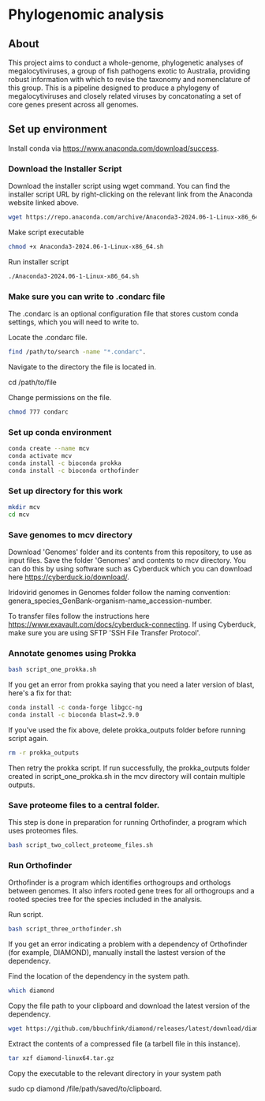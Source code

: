 # Phylogenomic analysis 

## About 
This project aims to conduct a whole-genome, phylogenetic analyses of megalocytiviruses, a group of fish pathogens exotic to Australia, providing robust information with which to revise the taxonomy and nomenclature of this group. This is a pipeline designed to produce a phylogeny of megalocytiviruses and closely related viruses by concatonating a set of core genes present across all genomes. 

## Set up environment

Install conda via https://www.anaconda.com/download/success.

### Download the Installer Script

Download the installer script using wget command. You can find the installer script URL by right-clicking on the relevant link from the Anaconda website linked above.

```bash
wget https://repo.anaconda.com/archive/Anaconda3-2024.06-1-Linux-x86_64.sh
```

Make script executable

```bash
chmod +x Anaconda3-2024.06-1-Linux-x86_64.sh
```

Run installer script

```bash
./Anaconda3-2024.06-1-Linux-x86_64.sh
```

### Make sure you can write to .condarc file
The .condarc is an optional configuration file that stores custom conda settings, which you will need to write to. 

Locate the .condarc file. 

```bash
find /path/to/search -name "*.condarc".
```

Navigate to the directory the file is located in.

cd /path/to/file

Change permissions on the file.

```bash
chmod 777 condarc
```

### Set up conda environment

```bash
conda create --name mcv
conda activate mcv
conda install -c bioconda prokka 
conda install -c bioconda orthofinder
```

### Set up directory for this work

```bash
mkdir mcv
cd mcv
```

### Save genomes to mcv directory

Download 'Genomes' folder and its contents from this repository, to use as input files. Save the folder 'Genomes' and contents to mcv directory. You can do this by using software such as Cyberduck which you can download here 
https://cyberduck.io/download/.

Iridovirid genomes in Genomes folder follow the naming convention: genera_species_GenBank-organism-name_accession-number.

To transfer files follow the instructions here
https://www.exavault.com/docs/cyberduck-connecting. If using Cyberduck, make sure you are using SFTP 'SSH File Transfer Protocol'.


### Annotate genomes using Prokka 

```bash
bash script_one_prokka.sh
```

If you get an error from prokka saying that you need a later version of blast, here's a fix for that:

```bash
conda install -c conda-forge libgcc-ng
conda install -c bioconda blast=2.9.0
```
If you've used the fix above, delete prokka_outputs folder before running script again.

```bash
rm -r prokka_outputs
```
Then retry the prokka script. If run successfully, the prokka_outputs folder created in script_one_prokka.sh in the mcv directory will contain multiple outputs.

### Save proteome files to a central folder.
This step is done in preparation for running Orthofinder, a program which uses proteomes files.

```bash
bash script_two_collect_proteome_files.sh
```

### Run Orthofinder 

Orthofinder is a program which identifies orthogroups and orthologs between genomes. It also infers rooted gene trees for all orthogroups and a rooted species tree for the species included in the analysis.

Run script.

```bash
bash script_three_orthofinder.sh
```

If you get an error indicating a problem with a dependency of Orthofinder (for example, DIAMOND), manually install the lastest version of the dependency. 

Find the location of the dependency in the system path.

```bash
which diamond 
```
Copy the file path to your clipboard and download the latest version of the dependency.

```bash
wget https://github.com/bbuchfink/diamond/releases/latest/download/diamond-linux64.tar.gz
```

Extract the contents of a compressed file (a tarbell file in this instance).

```bash
tar xzf diamond-linux64.tar.gz
```
Copy the executable to the relevant directory in your system path

sudo cp diamond /file/path/saved/to/clipboard.

